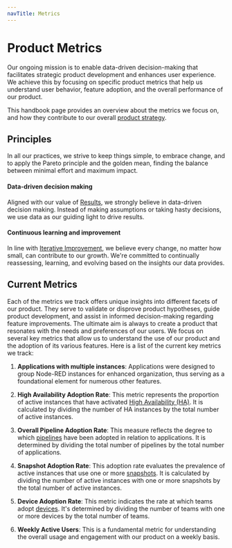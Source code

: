 ```yaml
---
navTitle: Metrics
---
```


# Product Metrics

Our ongoing mission is to enable data-driven decision-making that facilitates strategic product development and enhances user experience. We achieve this by focusing on specific product metrics that help us understand user behavior, feature adoption, and the overall performance of our product. 

This handbook page provides an overview about the metrics we focus on, and how they contribute to our overall [product strategy](./strategy.md).

## Principles

In all our practices, we strive to keep things simple, to embrace change, and to apply the Pareto principle and the golden mean, finding the balance between minimal effort and maximum impact.

#### Data-driven decision making 
Aligned with our value of [Results](../../company/values.md#📈-results), we strongly believe in data-driven decision making. Instead of making assumptions or taking hasty decisions, we use data as our guiding light to drive results.

#### Continuous learning and improvement
In line with [Iterative Improvement](../../company/values.md#🔁-iterative-improvement), we believe every change, no matter how small, can contribute to our growth. We're committed to continually reassessing, learning, and evolving based on the insights our data provides.

## Current Metrics

Each of the metrics we track offers unique insights into different facets of our product. They serve to validate or disprove product hypotheses, guide product development, and assist in informed decision-making regarding feature improvements. The ultimate aim is always to create a product that resonates with the needs and preferences of our users. We focus on several key metrics that allow us to understand the use of our product and the adoption of its various features. Here is a list of the current key metrics we track:

1. **Applications with multiple instances**: Applications were designed to group Node-RED instances for enhanced organization, thus serving as a foundational element for numerous other features.

2. **High Availability Adoption Rate**: This metric represents the proportion of active instances that have activated [High Availability (HA)](https://flowforge.com/docs/user/high-availability/). It is calculated by dividing the number of HA instances by the total number of active instances.

3. **Overall Pipeline Adoption Rate**: This measure reflects the degree to which [pipelines](https://flowforge.com/docs/user/devops-pipelines/) have been adopted in relation to applications. It is determined by dividing the total number of pipelines by the total number of applications.

4. **Snapshot Adoption Rate**: This adoption rate evaluates the prevalence of active instances that use one or more [snapshots](https://flowforge.com/docs/user/snapshots/). It is calculated by dividing the number of active instances with one or more snapshots by the total number of active instances.

5. **Device Adoption Rate**: This metric indicates the rate at which teams adopt [devices](https://flowforge.com/docs/user/devices/). It's determined by dividing the number of teams with one or more devices by the total number of teams.

6. **Weekly Active Users**: This is a fundamental metric for understanding the overall usage and engagement with our product on a weekly basis.

